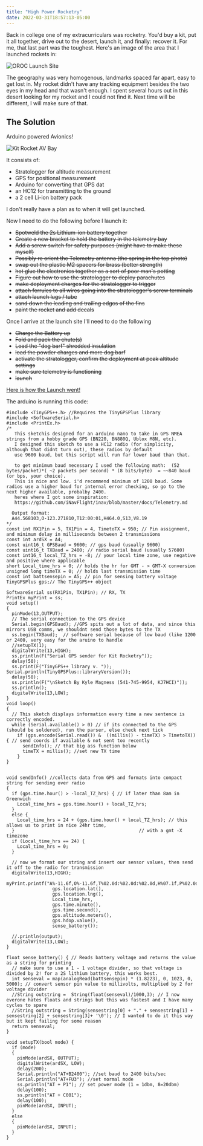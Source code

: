 ```yaml
---
title: "High Power Rocketry"
date: 2022-03-31T18:57:13-05:00
---
```


Back in college one of my extracurriculars was rocketry. 
You'd buy a kit, put it all together, drive out to the desert, launch it, and finally: recover it.
For me, that last part was the toughest. Here's an image of the area that I launched rockets in:

![OROC Launch Site](/articles/images/oroc_launch_site.png)

The geography was very homogenous, landmarks spaced far apart, easy to get lost in. 
My rocket didn't have any tracking equipment besides the two eyes in my head and that wasn't enough. 
I spent several hours out in this desert looking for my rocket and I could not find it. Next time will be different, I will make sure of that.

## The Solution
Arduino powered Avionics!

![Kit Rocket AV Bay](/solidworks/images/kit_rocket_avbay_real_2.jpg)

It consists of:

- Stratologger for altitude measurement
- GPS for positional measurement
- Arduino for converting that GPS dat
- an HC12 for transmitting to the ground
- a 2 cell Li-ion battery pack




I don't really have a plan as to when it will get launched.

Now I need to do the following before I launch it:
- ~~Spotweld the 2s Lithium-ion battery together~~
- ~~Create a new bracket to hold the battery in the telemetry bay~~
- ~~Add a screw switch for safety purposes (might have to make these myself)~~
- ~~Possibly re orient the Telemetry antenna (the spring in the top photo)~~
- ~~swap out the plastic M2 spacers for brass (better strength)~~
- ~~hot glue the electronics together as a sort of poor man's potting~~
- ~~Figure out how to use the stratologger to deploy parachutes~~
- ~~make deployment charges for the stratologger to trigger~~
- ~~attach ferrules to all wires going into the stratologger's screw terminals~~
- ~~attach launch lugs / tube~~
- ~~sand down the leading and trailing edges of the fins~~
- ~~paint the rocket and add decals~~

Once I arrive at the launch site I'll need to do the following
- ~~Charge the Battery up~~
- ~~Fold and pack the chute(s)~~
- ~~Load the "dog barf" shredded insulation~~
- ~~load the powder charges and more dog barf~~
- ~~activate the stratologger, confirm the deployment at peak altitude settings~~
- ~~make sure telemetry is functioning~~
- ~~launch~~

[Here is how the Launch went!](https://www.hopefuloverlook.casa/articles/high-power-rocketry-april-2025/) 


The arduino is running this code:



```
#include <TinyGPS++.h> //Requires the TinyGPSPlus library
#include <SoftwareSerial.h>
#include <PrintEx.h>
/*
   This sketchis designed for an arduino nano to take in GPS NMEA strings from a hobby grade GPS (BN220, BN880Q, Ublox M8N, etc).
   I designed this sketch to use a HC12 radio (for simplicity, although that didnt turn out), these radios by default
   use 9600 baud, but this script will run far lower baud than that.

   to get minimum baud necessary I used the following math:  (52 bytes/packet)*( ~2 packets per second) * (8 bits/byte)  = ~~840 baud (or bps, your choice).
   This is nice and low. i'd recommend minimum of 1200 baud. Some radios use a higher baud for internal error checking, so go to the next higher available, probalby 2400.
   heres where I got some inspiration:
   https://github.com/iNavFlight/inav/blob/master/docs/Telemetry.md

  Output format:
  A44.568103,O-123.271810,T12:00:01,H464.0,S13,V8.19
*/
const int RX1Pin = 5, TX1Pin = 4, TimetoTX = 950; // Pin assignment, and minimum delay in milliseconds between 2 transmissions
const int ardSX = A4;
const uint16_t GPSBaud = 9600; // gps baud (usually 9600)
const uint16_t TXBaud = 2400; // radio serial baud (usually 57600)
const int16_t local_TZ_hrs = -8; // your local time zone, use negative and positive where applicable
short Local_time_hrs = 0; // holds the hr for GMT - > GMT-X conversion
unsigned long timeTX = 0; // holds last transmission time
const int battsensepin = A5; // pin for sensing battery voltage
TinyGPSPlus gps;// The TinyGPS++ object

SoftwareSerial ss(RX1Pin, TX1Pin); // RX, TX
PrintEx myPrint = ss;
void setup()
{
  pinMode(13,OUTPUT);
  // The serial connection to the GPS device
  Serial.begin(GPSBaud); //GPS spits out a lot of data, and since this mirrors USB comms, we shouldnt send those bytes to the TX
  ss.begin(TXBaud);  // software serial because of low baud (like 1200 or 2400, very easy for the aruino to handle
  //setupTX(1);
  digitalWrite(13,HIGH);
  ss.println(F("Serial GPS sender for Kit Rocketry"));
  delay(50);
  ss.print(F("TinyGPS++ library v. ")); Serial.println(TinyGPSPlus::libraryVersion());
  delay(50);
  ss.println(F("\nSketch By Kyle Magness (541-745-9954, KJ7HCI)"));
  ss.println();
  digitalWrite(13,LOW);
}
void loop()
{
  // This sketch displays information every time a new sentence is correctly encoded.
  while (Serial.available() > 0) // if its connected to the GPS (should be soldered), run the parser, else check next tick
    if (gps.encode(Serial.read()) &  ((millis() - timeTX) > TimetoTX)) { // send coords if available & not sent too recently
      sendInfo(); // that big ass function below
      timeTX = millis(); //set new TX time
    }
}


void sendInfo() //collects data from GPS and formats into compact string for sending over radio
{
  if (gps.time.hour() > -local_TZ_hrs) { // if later than 8am in Greenwich
    Local_time_hrs = gps.time.hour() + local_TZ_hrs;
  }
  else {
    Local_time_hrs = 24 + (gps.time.hour() + local_TZ_hrs); // this allows us to print in nice 24hr time,
  }                                              // with a gmt -X timezone
  if (Local_time_hrs == 24) {
    Local_time_hrs = 0;
  }

  // now we format our string and insert our sensor values, then send it off to the radio for transmission
  digitalWrite(13,HIGH);
  myPrint.printf("A%-11.6f,O%-11.6f,T%02.0d:%02.0d:%02.0d,H%07.1f,P%02.0d,V%04.2f\n",
                 gps.location.lat(),
                 gps.location.lng(),
                 Local_time_hrs,
                 gps.time.minute(),
                 gps.time.second(),
                 gps.altitude.meters(),
                 gps.hdop.value(),
                 sense_battery());

  //.println(output);
  digitalWrite(13,LOW);
}

float sense_battery() { // Reads battery voltage and returns the value as a string for printing
  // make sure to use a 1 - 1 voltage divider, so that voltage is divided by 2! for a 2S lithium battery, this works best.
  int senseval = map(analogRead(battsensepin) * (1.8223), 0, 1023, 0, 5000); // convert sensor pin value to millivolts, multiplied by 2 for voltage divider
  //String outstring =  String(float(senseval)/1000,3); // I now everone hates floats and strings but this was fastest and I have many cycles to spare
  //String outstring = String(sensestring[0] + "." + sensestring[1] + sensestring[2] + sensestring[3]+ '\0'); // I wanted to do it this way but it kept failing for some reason
  return senseval;
}

void setupTX(bool mode) {
  if (mode)
  {
    pinMode(ardSX, OUTPUT);
    digitalWrite(ardSX, LOW);
    delay(200);
    Serial.println("AT+B2400"); //set baud to 2400 bits/sec
    Serial.println("AT+FU3"); //set normal mode
    ss.println("AT + P1"); // set power mode (1 = 1dbm, 8=20dbm)
    delay(100);
    ss.println("AT + C001");
    delay(100);
    pinMode(ardSX, INPUT);
  }
  else
  {
    pinMode(ardSX, INPUT);
  }
}
```
